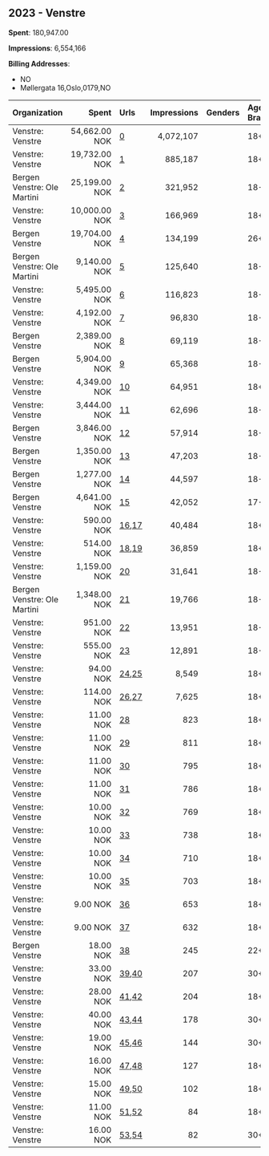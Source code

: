 ## 2023 - Venstre 
**Spent**: 180,947.00

**Impressions**: 6,554,166

**Billing Addresses**: 
- NO
- Møllergata 16,Oslo,0179,NO

|Organization|Spent|Urls|Impressions|Genders|Age Brackets|Country Codes|Billing Addresses|
|:---|---:|:---|---:|:---|:---|:---|:---|
|Venstre: Venstre|54,662.00 NOK|[0](https://www.snap.com/political-ads/asset/9d0667847e5835d813cfa39767c12f46c4b3f71a277c9b82bd98f5b305d41964?mediaType=mp4)|4,072,107||18+|norway|Møllergata 16,Oslo,0179,NO|
|Venstre: Venstre|19,732.00 NOK|[1](https://www.snap.com/political-ads/asset/9d0667847e5835d813cfa39767c12f46c4b3f71a277c9b82bd98f5b305d41964?mediaType=mp4)|885,187||18+|norway|Møllergata 16,Oslo,0179,NO|
|Bergen Venstre: Ole Martini|25,199.00 NOK|[2](https://www.snap.com/political-ads/asset/4065e4c521fe43b32fd78cb990767d8d8cd833acf4059728ab88bb7e4291ffe8?mediaType=mp4)|321,952||18-30|norway|NO|
|Venstre: Venstre|10,000.00 NOK|[3](https://www.snap.com/political-ads/asset/86aec0926186182a15db544f295f0ffe350d136a62fe353a6d1820b1f81b789a?mediaType=mp4)|166,969||18+|norway|Møllergata 16,Oslo,0179,NO|
|Bergen Venstre|19,704.00 NOK|[4](https://www.snap.com/political-ads/asset/2a8128bdca85cd1888ff3d7a1cc5b7675e780396856ac9a193b6ddc51cd98cdd?mediaType=mov)|134,199||26+|norway|NO|
|Bergen Venstre: Ole Martini|9,140.00 NOK|[5](https://www.snap.com/political-ads/asset/c5f6d9275a7c4cd8fff2505e9cd8cdc21a642ac2ef88247bae329bf6e92477ad?mediaType=mov)|125,640||18-30|norway|NO|
|Venstre: Venstre|5,495.00 NOK|[6](https://www.snap.com/political-ads/asset/83f8017770439281bb2b9a1da5cffd75760bd7527d3323028cc120b535f35ce3?mediaType=mp4)|116,823||18-35|norway|Møllergata 16,Oslo,0179,NO|
|Venstre: Venstre|4,192.00 NOK|[7](https://www.snap.com/political-ads/asset/f03d785208609860731baa9c05b48708ef5a3edea9c2474fdc9eced1f0953b8e?mediaType=mp4)|96,830||18-35|norway|Møllergata 16,Oslo,0179,NO|
|Bergen Venstre|2,389.00 NOK|[8](https://www.snap.com/political-ads/asset/5880237213178824684a98f0763c99e1098be5821dbd48e60d664d6aff741639?mediaType=mov)|69,119||18-29|norway|NO|
|Bergen Venstre|5,904.00 NOK|[9](https://www.snap.com/political-ads/asset/8b141d12999ff28d3f796ab033653110e60313778998b902b9af6f5ee3e81b48?mediaType=mov)|65,368||18-49|norway|NO|
|Venstre: Venstre|4,349.00 NOK|[10](https://www.snap.com/political-ads/asset/850c8dbf021b96c39b00aed6674243e9d8956f081484f83a9ca220e5d003dcaf?mediaType=mp4)|64,951||18+|norway|Møllergata 16,Oslo,0179,NO|
|Venstre: Venstre|3,444.00 NOK|[11](https://www.snap.com/political-ads/asset/e33a9e9a6a05d1bd6f74be4ed1423d02d4989675e029ff018910d254c2da6f5d?mediaType=mp4)|62,696||18-49|norway|Møllergata 16,Oslo,0179,NO|
|Bergen Venstre|3,846.00 NOK|[12](https://www.snap.com/political-ads/asset/cb079a7b20b43933f755bfb1d9138127b7dfce9c2b23b0b774b584335f3fd1d4?mediaType=mov)|57,914||18-29|norway|NO|
|Bergen Venstre|1,350.00 NOK|[13](https://www.snap.com/political-ads/asset/da0d10799c2deee10e021c0908451dd600e95295ee948cd06381744d97c86c8f?mediaType=mp4)|47,203||18-27|norway|NO|
|Bergen Venstre|1,277.00 NOK|[14](https://www.snap.com/political-ads/asset/5490f5a24c163b4a8f683e237a3a7950820700d44508fc0ef4b3472fe30d6141?mediaType=mp4)|44,597||18-27|norway|NO|
|Bergen Venstre|4,641.00 NOK|[15](https://www.snap.com/political-ads/asset/928e3512f5c1cc5822e158c3ebe8770a9b79907d00b2c0462383c3a24b4f0831?mediaType=mov)|42,052||17-22|norway|NO|
|Venstre: Venstre|590.00 NOK|[16](https://www.snap.com/political-ads/asset/2952583a82f73b6e0c8dfcc3fc650129659370261c820f5b5fc21023fd6183fe?mediaType=mp4),[17](https://www.snap.com/political-ads/asset/2097c4148b49a67a0ab4605319e320fffde92ad318a1074521f9ea81f5215d67?mediaType=png)|40,484||18+|norway|Møllergata 16,Oslo,0179,NO|
|Venstre: Venstre|514.00 NOK|[18](https://www.snap.com/political-ads/asset/5ef770eb04b7f58076f3ff5c29c0738597db22bdb7013ca1465a53dbaeed3644?mediaType=mp4),[19](https://www.snap.com/political-ads/asset/2097c4148b49a67a0ab4605319e320fffde92ad318a1074521f9ea81f5215d67?mediaType=png)|36,859||18+|norway|Møllergata 16,Oslo,0179,NO|
|Venstre: Venstre|1,159.00 NOK|[20](https://www.snap.com/political-ads/asset/e33a9e9a6a05d1bd6f74be4ed1423d02d4989675e029ff018910d254c2da6f5d?mediaType=mp4)|31,641||18-49|norway|Møllergata 16,Oslo,0179,NO|
|Bergen Venstre: Ole Martini|1,348.00 NOK|[21](https://www.snap.com/political-ads/asset/129168ef2264331bf37a5543148c42be5a276c21dff4ee954bf03e14b08eebc3?mediaType=mov)|19,766||18-30|norway|NO|
|Venstre: Venstre|951.00 NOK|[22](https://www.snap.com/political-ads/asset/f03d785208609860731baa9c05b48708ef5a3edea9c2474fdc9eced1f0953b8e?mediaType=mp4)|13,951||18-35|norway|Møllergata 16,Oslo,0179,NO|
|Venstre: Venstre|555.00 NOK|[23](https://www.snap.com/political-ads/asset/83f8017770439281bb2b9a1da5cffd75760bd7527d3323028cc120b535f35ce3?mediaType=mp4)|12,891||18-35|norway|Møllergata 16,Oslo,0179,NO|
|Venstre: Venstre|94.00 NOK|[24](https://www.snap.com/political-ads/asset/ccd504b77e1da4e977c5fa2098bfa3a6f598f3f5df52c042e74fdd36f22377f9?mediaType=mp4),[25](https://www.snap.com/political-ads/asset/2097c4148b49a67a0ab4605319e320fffde92ad318a1074521f9ea81f5215d67?mediaType=png)|8,549||18+|norway|Møllergata 16,Oslo,0179,NO|
|Venstre: Venstre|114.00 NOK|[26](https://www.snap.com/political-ads/asset/5766199ec67b25a4033dc5fee390bd42861c496d774402f8ec0ef4cf954ebb73?mediaType=mp4),[27](https://www.snap.com/political-ads/asset/2097c4148b49a67a0ab4605319e320fffde92ad318a1074521f9ea81f5215d67?mediaType=png)|7,625||18+|norway|Møllergata 16,Oslo,0179,NO|
|Venstre: Venstre|11.00 NOK|[28](https://www.snap.com/political-ads/asset/e4f1ac3cba6fdb8d0b5f5d276996871c469a86db9be703ec53e30f8d08d2f9c5?mediaType=mp4)|823||18+|norway|Møllergata 16,Oslo,0179,NO|
|Venstre: Venstre|11.00 NOK|[29](https://www.snap.com/political-ads/asset/b5a5704491084c791e6d3613b94e975d72417c747e932693a62ae8644e84f02e?mediaType=mp4)|811||18+|norway|Møllergata 16,Oslo,0179,NO|
|Venstre: Venstre|11.00 NOK|[30](https://www.snap.com/political-ads/asset/b036d65fde3f79f7cb53c346bc5ff257fbcf8dc339a31acbddf123e6080f76a6?mediaType=mp4)|795||18+|norway|Møllergata 16,Oslo,0179,NO|
|Venstre: Venstre|11.00 NOK|[31](https://www.snap.com/political-ads/asset/f9c5bc2264ff1f5deac0131a35a9884ea304b6d245e8a5ef6ff02306d45d40c6?mediaType=mp4)|786||18+|norway|Møllergata 16,Oslo,0179,NO|
|Venstre: Venstre|10.00 NOK|[32](https://www.snap.com/political-ads/asset/004989588fc790f02f31b4b15133b8ccf9cd41868b1efd00a4c4e0475306b70c?mediaType=mp4)|769||18+|norway|Møllergata 16,Oslo,0179,NO|
|Venstre: Venstre|10.00 NOK|[33](https://www.snap.com/political-ads/asset/734bff3f23007e273feb731c20e7d596efb013d951f82d9e1697a00bfadf709d?mediaType=mp4)|738||18+|norway|Møllergata 16,Oslo,0179,NO|
|Venstre: Venstre|10.00 NOK|[34](https://www.snap.com/political-ads/asset/02d0694df22dd5f025e26381841a037b78def632fc32cb5afe118396042af821?mediaType=mp4)|710||18+|norway|Møllergata 16,Oslo,0179,NO|
|Venstre: Venstre|10.00 NOK|[35](https://www.snap.com/political-ads/asset/212acbe7baa3b31b6c3152a56594164864ddecb0b860ede63055a3b1f8641bac?mediaType=mp4)|703||18+|norway|Møllergata 16,Oslo,0179,NO|
|Venstre: Venstre|9.00 NOK|[36](https://www.snap.com/political-ads/asset/8fb6176278711ac7a27198f9ec4432f07b305b7d74f3f142cbe16e17e2d447b6?mediaType=mp4)|653||18+|norway|Møllergata 16,Oslo,0179,NO|
|Venstre: Venstre|9.00 NOK|[37](https://www.snap.com/political-ads/asset/171d66797a88ddc31585b1987d13f4dd7b06e222577ac894995e7a7958687a2d?mediaType=mp4)|632||18+|norway|Møllergata 16,Oslo,0179,NO|
|Bergen Venstre|18.00 NOK|[38](https://www.snap.com/political-ads/asset/cce67944cddabcc1de890e203a2f052df7ec54c7d509633f85962db05d84e63d?mediaType=mov)|245||22+|norway|NO|
|Venstre: Venstre|33.00 NOK|[39](https://www.snap.com/political-ads/asset/5766199ec67b25a4033dc5fee390bd42861c496d774402f8ec0ef4cf954ebb73?mediaType=mp4),[40](https://www.snap.com/political-ads/asset/2097c4148b49a67a0ab4605319e320fffde92ad318a1074521f9ea81f5215d67?mediaType=png)|207||30+|norway|Møllergata 16,Oslo,0179,NO|
|Venstre: Venstre|28.00 NOK|[41](https://www.snap.com/political-ads/asset/5ef770eb04b7f58076f3ff5c29c0738597db22bdb7013ca1465a53dbaeed3644?mediaType=mp4),[42](https://www.snap.com/political-ads/asset/2097c4148b49a67a0ab4605319e320fffde92ad318a1074521f9ea81f5215d67?mediaType=png)|204||18+|norway|Møllergata 16,Oslo,0179,NO|
|Venstre: Venstre|40.00 NOK|[43](https://www.snap.com/political-ads/asset/2952583a82f73b6e0c8dfcc3fc650129659370261c820f5b5fc21023fd6183fe?mediaType=mp4),[44](https://www.snap.com/political-ads/asset/2097c4148b49a67a0ab4605319e320fffde92ad318a1074521f9ea81f5215d67?mediaType=png)|178||30+|norway|Møllergata 16,Oslo,0179,NO|
|Venstre: Venstre|19.00 NOK|[45](https://www.snap.com/political-ads/asset/ccd504b77e1da4e977c5fa2098bfa3a6f598f3f5df52c042e74fdd36f22377f9?mediaType=mp4),[46](https://www.snap.com/political-ads/asset/2097c4148b49a67a0ab4605319e320fffde92ad318a1074521f9ea81f5215d67?mediaType=png)|144||30+|norway|Møllergata 16,Oslo,0179,NO|
|Venstre: Venstre|16.00 NOK|[47](https://www.snap.com/political-ads/asset/2952583a82f73b6e0c8dfcc3fc650129659370261c820f5b5fc21023fd6183fe?mediaType=mp4),[48](https://www.snap.com/political-ads/asset/2097c4148b49a67a0ab4605319e320fffde92ad318a1074521f9ea81f5215d67?mediaType=png)|127||18+|norway|Møllergata 16,Oslo,0179,NO|
|Venstre: Venstre|15.00 NOK|[49](https://www.snap.com/political-ads/asset/ccd504b77e1da4e977c5fa2098bfa3a6f598f3f5df52c042e74fdd36f22377f9?mediaType=mp4),[50](https://www.snap.com/political-ads/asset/2097c4148b49a67a0ab4605319e320fffde92ad318a1074521f9ea81f5215d67?mediaType=png)|102||18+|norway|Møllergata 16,Oslo,0179,NO|
|Venstre: Venstre|11.00 NOK|[51](https://www.snap.com/political-ads/asset/5766199ec67b25a4033dc5fee390bd42861c496d774402f8ec0ef4cf954ebb73?mediaType=mp4),[52](https://www.snap.com/political-ads/asset/2097c4148b49a67a0ab4605319e320fffde92ad318a1074521f9ea81f5215d67?mediaType=png)|84||18+|norway|Møllergata 16,Oslo,0179,NO|
|Venstre: Venstre|16.00 NOK|[53](https://www.snap.com/political-ads/asset/5ef770eb04b7f58076f3ff5c29c0738597db22bdb7013ca1465a53dbaeed3644?mediaType=mp4),[54](https://www.snap.com/political-ads/asset/2097c4148b49a67a0ab4605319e320fffde92ad318a1074521f9ea81f5215d67?mediaType=png)|82||30+|norway|Møllergata 16,Oslo,0179,NO|
